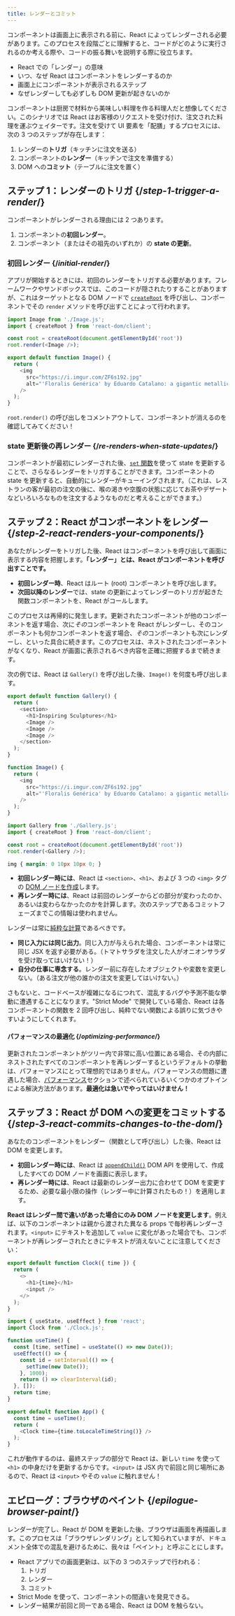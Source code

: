 ```yaml
---
title: レンダーとコミット
---
```


<Intro>

コンポーネントは画面上に表示される前に、React によってレンダーされる必要があります。このプロセスを段階ごとに理解すると、コードがどのように実行されるのか考える際や、コードの振る舞いを説明する際に役立ちます。

</Intro>

<YouWillLearn>

* React での「レンダー」の意味
* いつ、なぜ React はコンポーネントをレンダーするのか
* 画面上にコンポーネントが表示されるステップ
* なぜレンダーしても必ずしも DOM 更新が起きないのか

</YouWillLearn>

コンポーネントは厨房で材料から美味しい料理を作る料理人だと想像してください。このシナリオでは React はお客様のリクエストを受け付け、注文された料理を運ぶウェイターです。注文を受けて UI 要素を「配膳」するプロセスには、次の 3 つのステップが存在します：

1. レンダーの**トリガ**（キッチンに注文を送る）
2. コンポーネントの**レンダー**（キッチンで注文を準備する）
3. DOM への**コミット**（テーブルに注文を置く）

<IllustrationBlock sequential>
  <Illustration caption="トリガ" alt="レストランのウェイターとしての React が、ユーザからの注文を取って、Component Kitchen に運んでいる。" src="/images/docs/illustrations/i_render-and-commit1.png" />
  <Illustration caption="レンダー" alt="Card Chef が React に新鮮な Card コンポーネントを渡している。" src="/images/docs/illustrations/i_render-and-commit2.png" />
  <Illustration caption="コミット" alt="React がテーブルのユーザに Card を配っている。" src="/images/docs/illustrations/i_render-and-commit3.png" />
</IllustrationBlock>

## ステップ 1：レンダーのトリガ {/*step-1-trigger-a-render*/}

コンポーネントがレンダーされる理由には 2 つあります。

1. コンポーネントの**初回レンダー**。
2. コンポーネント（またはその祖先のいずれか）の **state の更新**。

### 初回レンダー {/*initial-render*/}

アプリが開始するときには、初回のレンダーをトリガする必要があります。フレームワークやサンドボックスでは、このコードが隠されたりすることがありますが、これはターゲットとなる DOM ノードで [`createRoot`](/reference/react-dom/client/createRoot) を呼び出し、コンポーネントでその `render` メソッドを呼び出すことによって行われます。

<Sandpack>

```js index.js active
import Image from './Image.js';
import { createRoot } from 'react-dom/client';

const root = createRoot(document.getElementById('root'))
root.render(<Image />);
```

```js Image.js
export default function Image() {
  return (
    <img
      src="https://i.imgur.com/ZF6s192.jpg"
      alt="'Floralis Genérica' by Eduardo Catalano: a gigantic metallic flower sculpture with reflective petals"
    />
  );
}
```

</Sandpack>

`root.render()` の呼び出しをコメントアウトして、コンポーネントが消えるのを確認してみてください！

### state 更新後の再レンダー {/*re-renders-when-state-updates*/}

コンポーネントが最初にレンダーされた後、[`set` 関数](/reference/react/useState#setstate)を使って state を更新することで、さらなるレンダーをトリガすることができます。コンポーネントの state を更新すると、自動的にレンダーがキューイングされます。（これは、レストランの客が最初の注文の後に、喉の渇きや空腹の状態に応じてお茶やデザートなどいろいろなものを注文するようなものだと考えることができます。）

<IllustrationBlock sequential>
  <Illustration caption="state の更新..." alt="レストランのウェイターとしての React が Card UI を提供したところ。矢印頭の顧客は、黒ではなく、ピンクのカードが欲しいのだと注文している。" src="/images/docs/illustrations/i_rerender1.png" />
  <Illustration caption="... トリガ ..." alt="React は Component Kitchenに戻り、ピンクの Card が必要だとシェフに伝える。" src="/images/docs/illustrations/i_rerender2.png" />
  <Illustration caption="... レンダー！" alt="Card シェフはピンクのカードを React に渡している。" src="/images/docs/illustrations/i_rerender3.png" />
</IllustrationBlock>

## ステップ 2：React がコンポーネントをレンダー {/*step-2-react-renders-your-components*/}

あなたがレンダーをトリガした後、React はコンポーネントを呼び出して画面に表示する内容を把握します。**「レンダー」とは、React がコンポーネントを呼び出すことです。**

* **初回レンダー時**、React はルート (root) コンポーネントを呼び出します。
* **次回以降のレンダー**では、state の更新によってレンダーのトリガが起きた関数コンポーネントを、React がコールします。

このプロセスは再帰的に発生します。更新されたコンポーネントが他のコンポーネントを返す場合、次に*その*コンポーネントを React がレンダーし、そのコンポーネントも何かコンポーネントを返す場合、*その*コンポーネントも次にレンダーし、といった具合に続きます。このプロセスは、ネストされたコンポーネントがなくなり、React が画面に表示されるべき内容を正確に把握するまで続きます。

次の例では、React は `Gallery()` を呼び出した後、`Image()` を何度も呼び出します。

<Sandpack>

```js Gallery.js active
export default function Gallery() {
  return (
    <section>
      <h1>Inspiring Sculptures</h1>
      <Image />
      <Image />
      <Image />
    </section>
  );
}

function Image() {
  return (
    <img
      src="https://i.imgur.com/ZF6s192.jpg"
      alt="'Floralis Genérica' by Eduardo Catalano: a gigantic metallic flower sculpture with reflective petals"
    />
  );
}
```

```js index.js
import Gallery from './Gallery.js';
import { createRoot } from 'react-dom/client';

const root = createRoot(document.getElementById('root'))
root.render(<Gallery />);
```

```css
img { margin: 0 10px 10px 0; }
```

</Sandpack>

* **初回レンダー時には**、React は `<section>`、`<h1>`、および 3 つの `<img>` タグの [DOM ノードを作成](https://developer.mozilla.org/docs/Web/API/Document/createElement)します。
* **再レンダー時には**、React は前回のレンダーからどの部分が変わったのか、あるいは変わらなかったのかを計算します。次のステップであるコミットフェーズまでこの情報は使われません。

<Pitfall>

レンダーは常に[純粋な計算](/learn/keeping-components-pure)であるべきです。

* **同じ入力には同じ出力**。同じ入力が与えられた場合、コンポーネントは常に同じ JSX を返す必要がある。（トマトサラダを注文した人がオニオンサラダを受け取ってはいけない！）
* **自分の仕事に専念する**。レンダー前に存在したオブジェクトや変数を変更しない。（ある注文が他の誰かの注文を変更してはいけない。）

さもないと、コードベースが複雑になるにつれて、混乱するバグや予測不能な挙動に遭遇することになります。"Strict Mode" で開発している場合、React は各コンポーネントの関数を 2 回呼び出し、純粋でない関数による誤りに気づきやすいようにしてくれます。

</Pitfall>

<DeepDive>

#### パフォーマンスの最適化 {/*optimizing-performance*/}

更新されたコンポーネントがツリー内で非常に高い位置にある場合、その内部にネストされたすべてのコンポーネントを再レンダーするというデフォルトの挙動は、パフォーマンスにとって理想的ではありません。パフォーマンスの問題に遭遇した場合、[パフォーマンス](https://reactjs.org/docs/optimizing-performance.html)セクションで述べられているいくつかのオプトインによる解決方法があります。**最適化は急いでやってはいけません！**

</DeepDive>

## ステップ 3：React が DOM への変更をコミットする {/*step-3-react-commits-changes-to-the-dom*/}

あなたのコンポーネントをレンダー（関数として呼び出し）した後、React は DOM を変更します。

* **初回レンダー時には**、React は [`appendChild()`](https://developer.mozilla.org/docs/Web/API/Node/appendChild) DOM API を使用して、作成したすべての DOM ノードを画面に表示します。
* **再レンダー時には**、React は最新のレンダー出力に合わせて DOM を変更するため、必要な最小限の操作（レンダー中に計算されたもの！）を適用します。

**React はレンダー間で違いがあった場合にのみ DOM ノードを変更します**。例えば、以下のコンポーネントは親から渡された異なる props で毎秒再レンダーされます。`<input>` にテキストを追加して `value` に変化があった場合でも、コンポーネントが再レンダーされたときにテキストが消えないことに注意してください：

<Sandpack>

```js Clock.js active
export default function Clock({ time }) {
  return (
    <>
      <h1>{time}</h1>
      <input />
    </>
  );
}
```

```js App.js hidden
import { useState, useEffect } from 'react';
import Clock from './Clock.js';

function useTime() {
  const [time, setTime] = useState(() => new Date());
  useEffect(() => {
    const id = setInterval(() => {
      setTime(new Date());
    }, 1000);
    return () => clearInterval(id);
  }, []);
  return time;
}

export default function App() {
  const time = useTime();
  return (
    <Clock time={time.toLocaleTimeString()} />
  );
}
```

</Sandpack>

これが動作するのは、最終ステップの部分で React は、新しい `time` を使って `<h1>` の中身だけを更新するからです。`<input>` は JSX 内で前回と同じ場所にあるので、React は `<input>` やその `value` に触れません！
## エピローグ：ブラウザのペイント {/*epilogue-browser-paint*/}

レンダーが完了し、React が DOM を更新した後、ブラウザは画面を再描画します。このプロセスは「ブラウザレンダリング」として知られていますが、ドキュメント全体での混乱を避けるために、我々は「ペイント」と呼ぶことにします。

<Illustration alt="ブラウザが「カード要素と静物画」をペイントしている" src="/images/docs/illustrations/i_browser-paint.png" />

<Recap>

* React アプリでの画面更新は、以下の 3 つのステップで行われる：
  1. トリガ
  2. レンダー
  3. コミット
* Strict Mode を使って、コンポーネントの間違いを発見できる。
* レンダー結果が前回と同一である場合、React は DOM を触らない。

</Recap>

